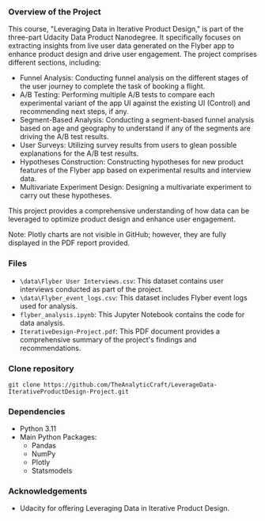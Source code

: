 
### Overview of the Project

This course, "Leveraging Data in Iterative Product Design," is part of the three-part Udacity Data Product Nanodegree. It specifically focuses on extracting insights from live user data generated on the Flyber app to enhance product design and drive user engagement. The project comprises different sections, including:  

- Funnel Analysis: Conducting funnel analysis on the different stages of the user journey to complete the task of booking a flight.  
- A/B Testing: Performing multiple A/B tests to compare each experimental variant of the app UI against the existing UI (Control) and recommending next steps, if any.  
- Segment-Based Analysis: Conducting a segment-based funnel analysis based on age and geography to understand if any of the segments are driving the A/B test results.  
- User Surveys: Utilizing survey results from users to glean possible explanations for the A/B test results.  
- Hypotheses Construction: Constructing hypotheses for new product features of the Flyber app based on experimental results and interview data.  
- Multivariate Experiment Design: Designing a multivariate experiment to carry out these hypotheses.  

This project provides a comprehensive understanding of how data can be leveraged to optimize product design and enhance user engagement.  

Note: Plotly charts are not visible in GitHub; however, they are fully displayed in the PDF report provided.

### Files  

- `\data\Flyber User Interviews.csv`: This dataset contains user interviews conducted as part of the project.  
- `\data\Flyber_event_logs.csv`: This dataset includes Flyber event logs used for analysis.  
- `flyber_analysis.ipynb`: This Jupyter Notebook contains the code for data analysis.  
- `IterativeDesign-Project.pdf`: This PDF document provides a comprehensive summary of the project's findings and recommendations. 

### Clone repository

```
git clone https://github.com/TheAnalyticCraft/LeverageData-IterativeProductDesign-Project.git
```

### Dependencies  

- Python 3.11
- Main Python Packages:  
    - Pandas
    - NumPy
    - Plotly
    - Statsmodels


### Acknowledgements  

- Udacity for offering Leveraging Data in Iterative Product Design.